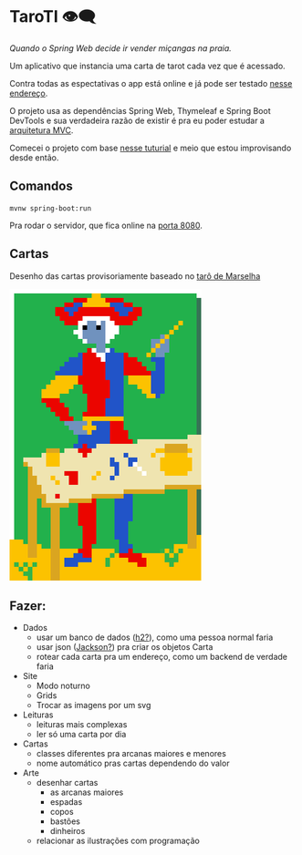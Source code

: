 # TaroTI 👁‍🗨

*Quando o Spring Web decide ir vender miçangas na praia.*

Um aplicativo que instancia uma carta de tarot cada vez que é acessado.

Contra todas as espectativas o app está online e já pode ser testado [nesse endereço](https://taroti.herokuapp.com).

O projeto usa as dependências Spring Web, Thymeleaf e Spring Boot DevTools e sua verdadeira razão de existir é pra eu poder estudar a [arquitetura MVC](https://pt.wikipedia.org/wiki/MVC).

Comecei o projeto com base [nesse tuturial](https://spring.io/guides/gs/serving-web-content) e meio que estou improvisando desde então.

## Comandos

```shell
mvnw spring-boot:run
```

Pra rodar o servidor, que fica online na [porta 8080](http://localhost:8080).

## Cartas

Desenho das cartas provisoriamente baseado no [tarô de Marselha](https://pt.wikipedia.org/wiki/Tar%C3%B4_de_Marselha)

![mago](/src/main/resources/static/img/maior/01.png)

## Fazer:
- Dados
    - usar um banco de dados ([h2?](https://www.baeldung.com/spring-boot-h2-database)), como uma pessoa normal faria
    - usar json ([Jackson?](https://www.baeldung.com/jackson-object-mapper-tutorial)) pra criar os objetos Carta
    - rotear cada carta pra um endereço, como um backend de verdade faria
- Site
    - Modo noturno
    - Grids
    - Trocar as imagens por um svg
- Leituras
    - leituras mais complexas
    - ler só uma carta por dia
- Cartas
    - classes diferentes pra arcanas maiores e menores
    - nome automático pras cartas dependendo do valor
- Arte
    - desenhar cartas
        - as arcanas maiores
        - espadas
        - copos
        - bastões
        - dinheiros
    - relacionar as ilustrações com programação
